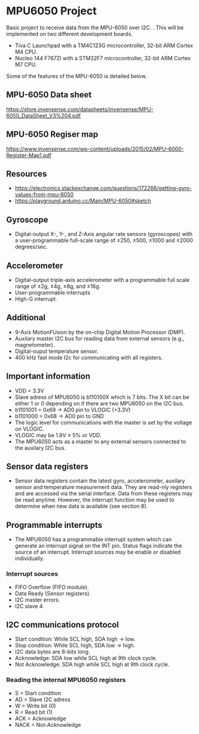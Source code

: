 # MPU6050 Project
Basic project to receive data from the MPU-6050 over I2C. . This will be implemented on two different development boards.

- Tiva C Launchpad with a TM4C123G microcontroller, 32-bit ARM Cortex M4 CPU.
- Nucleo 144 F767ZI with a STM32F7 microcontroller, 32-bit ARM Cortex M7 CPU.

Some of the features of the MPU-6050 is detailed below.

## MPU-6050 Data sheet
https://store.invensense.com/datasheets/invensense/MPU-6050_DataSheet_V3%204.pdf

## MPU-6050 Regiser map
https://www.invensense.com/wp-content/uploads/2015/02/MPU-6000-Register-Map1.pdf

## Resources
 - https://electronics.stackexchange.com/questions/172266/getting-gyro-values-from-mpu-6050
 - https://playground.arduino.cc/Main/MPU-6050#sketch

## Gyroscope
 * Digital-output X-, Y-, and Z-Axis angular rate sensors (gyroscopes) with a user-programmable full-scale range of ±250, ±500, ±1000 and ±2000 degrees/sec.

## Accelerometer
  * Digital-output triple-axis accelerometer with a programmable full scale range of ±2g, ±4g, ±8g, and ±16g.
  * User-programmable interrupts
  * High-G interrupt.

## Additional
  * 9-Axis MotionFUsion by the on-chip Digital Motion Processor (DMP).
  * Auxilary master I2C bus for reading data from external sensors (e.g., magnetometer).
  * Digital-ouput temperature sensor.
  * 400 kHz fast mode I2c for communicating with all registers.

## Important information
  - VDD = 3.3V
  - Slave adress of MPU6050 is b110100X which is 7 bits. The X bit can be either 1 or 0 depending on if there are two MPU6050 on the I2C bus.
  - b1101001 = 0x69 -> AD0 pin to VLOGIC (+3.3V)
  - b1101000 = 0x68 -> AD0 pin to GND
  - The logic level for communications with the master is set by the voltage on VLOGIC.
  - VLOGIC may be 1.8V ± 5% or VDD.
  - The MPU6050 acts as a master to any external sensors connected to the auxilary I2C bus.

## Sensor data registers
  - Sensor data registers contain the latest gyro, accelerometer, auxilary sensor and temperature measurement data. They are read-nly registers and are accessed via the serial interface. Data from these registers may be read anytime. However, the interrupt function may be used to determine when new data is available (see section 8).

 ## Programmable interrupts
  - The MPU6050 has a programmable interrupt system which can generate an interrupt signal on the INT pin. Status flags indicate the source of an interrupt. Interrupt sources may be enable or disabled individually.
  ### Interrupt sources
  - FIFO Overflow (FIFO module).
  - Data Ready (Sensor registers).
  - I2C master errors.
  - I2C slave 4.
 
 ## I2C communications protocol
  - Start condition: While SCL high, SDA high -> low.
  - Stop condition: While SCL high, SDA low -> high.
  - I2C data bytes are 8-bits long.
  - Acknowledge: SDA low while SCL high at 9th clock cycle.
  - Not Acknowledge: SDA high while SCL high at 9th clock cycle.
  
  ### Reading the internal MPU6050 registers
   - S = Start condition
   - AD = Slave I2C adress
   - W = Write bit (0)
   - R = Read bit (1)
   - ACK = Acknowledge
   - NACK = Not-Acknowledge

